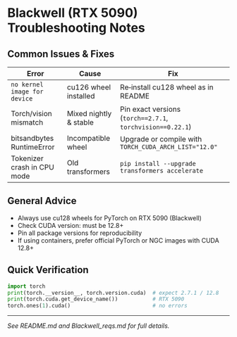 # Blackwell (RTX 5090) Troubleshooting Notes

## Common Issues & Fixes

| Error                        | Cause                  | Fix                                                        |
| ---------------------------- | ---------------------- | ---------------------------------------------------------- |
| `no kernel image for device` | cu126 wheel installed  | Re‑install cu128 wheel as in README                        |
| Torch/vision mismatch        | Mixed nightly & stable | Pin exact versions (`torch==2.7.1`, `torchvision==0.22.1`) |
| bitsandbytes RuntimeError    | Incompatible wheel     | Upgrade or compile with `TORCH_CUDA_ARCH_LIST="12.0"`      |
| Tokenizer crash in CPU mode  | Old transformers       | `pip install --upgrade transformers accelerate`            |

## General Advice
- Always use cu128 wheels for PyTorch on RTX 5090 (Blackwell)
- Check CUDA version: must be 12.8+
- Pin all package versions for reproducibility
- If using containers, prefer official PyTorch or NGC images with CUDA 12.8+

## Quick Verification
```python
import torch
print(torch.__version__, torch.version.cuda)  # expect 2.7.1 / 12.8
print(torch.cuda.get_device_name())           # RTX 5090
torch.ones(1).cuda()                          # no errors
```

---
*See README.md and Blackwell_reqs.md for full details.* 